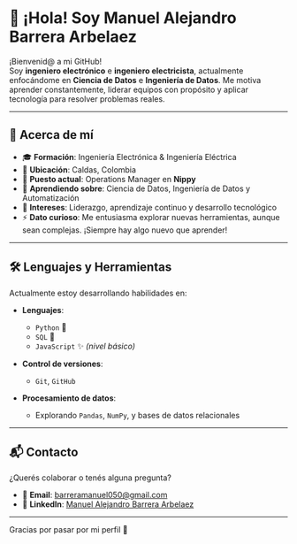# 👋 ¡Hola! Soy Manuel Alejandro Barrera Arbelaez

¡Bienvenid@ a mi GitHub!  
Soy **ingeniero electrónico** e **ingeniero electricista**, actualmente enfocándome en **Ciencia de Datos** e **Ingeniería de Datos**. Me motiva aprender constantemente, liderar equipos con propósito y aplicar tecnología para resolver problemas reales.

---

## 🧠 Acerca de mí

- 🎓 **Formación**: Ingeniería Electrónica & Ingeniería Eléctrica  
- 📍 **Ubicación**: Caldas, Colombia  
- 💼 **Puesto actual**: Operations Manager en **Nippy**  
- 🌱 **Aprendiendo sobre**: Ciencia de Datos, Ingeniería de Datos y Automatización  
- 💬 **Intereses**: Liderazgo, aprendizaje continuo y desarrollo tecnológico  
- ⚡ **Dato curioso**: Me entusiasma explorar nuevas herramientas, aunque sean complejas. ¡Siempre hay algo nuevo que aprender!

---

## 🛠 Lenguajes y Herramientas

Actualmente estoy desarrollando habilidades en:

- **Lenguajes**:  
  - `Python` 🐍  
  - `SQL` 🧮  
  - `JavaScript` ✨ *(nivel básico)*

- **Control de versiones**:  
  - `Git`, `GitHub`

- **Procesamiento de datos**:  
  - Explorando `Pandas`, `NumPy`, y bases de datos relacionales

---

## 📬 Contacto

¿Querés colaborar o tenés alguna pregunta?

- 📧 **Email**: barreramanuel050@gmail.com  
- 🔗 **LinkedIn**: [Manuel Alejandro Barrera Arbelaez](https://www.linkedin.com/in/manuel-alejandro-barrera-arbelaez-77a226258/)

---

Gracias por pasar por mi perfil 🙌

